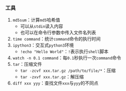 ### 工具

1. `md5sum`：计算`md5`哈希值
   - 可以从`stdin`读入内容
   - 也可以在命令行参数中传入文件名列表
2. `time command`：统计`command`命令的执行时间
3. `ipython3`：交互式`python3`环境
   - `!echo "Hello World"`：`!`表示执行`shell`脚本
4. `watch -n 0.1 command`：每`0.1`秒执行一次`command`命令
5. `tar`：压缩文件
   - `tar -zcvf xxx.tar.gz /path/to/file/*`：压缩
   - `tar -zxvf xxx.tar.gz`：解压缩
6. `diff xxx yyy`：查找文件`xxx`与`yyy`的不同点